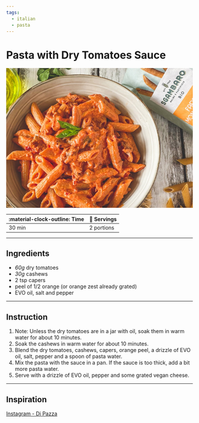 ```yaml
---
tags:
  - italian
  - pasta
---
```


# Pasta with Dry Tomatoes Sauce

![image](image.jpg)

| :material-clock-outline: Time | :fork_and_knife: Servings |
|-------------------------------|---------------------------|
| 30 min                        | 2 portions                |

---

## Ingredients

- _60g_ dry tomatoes
- _30g_ cashews
- 2 tsp capers
- peel of 1/2 orange (or orange zest already grated)
- EVO oil, salt and pepper

---

## Instruction

1. Note: Unless the dry tomatoes are in a jar with oil, soak them in warm water for about 10 minutes.
2. Soak the cashews in warm water for about 10 minutes.
3. Blend the dry tomatoes, cashews, capers, orange peel, a drizzle of EVO oil, salt, pepper and a spoon of pasta water.
4. Mix the pasta with the sauce in a pan. If the sauce is too thick, add a bit more pasta water.
6. Serve with a drizzle of EVO oil, pepper and some grated vegan cheese.

---

## Inspiration
[Instagram - Di Pazza](https://www.instagram.com/reel/DKAF9kKiidv/?igsh=MTRmN2NuOXFvMmFpcQ%3D%3D)

